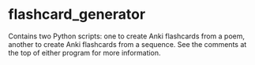 # flashcard_generator

Contains two Python scripts: one to create Anki flashcards from a poem, another to create Anki flashcards from a sequence.
See the comments at the top of either program for more information.
